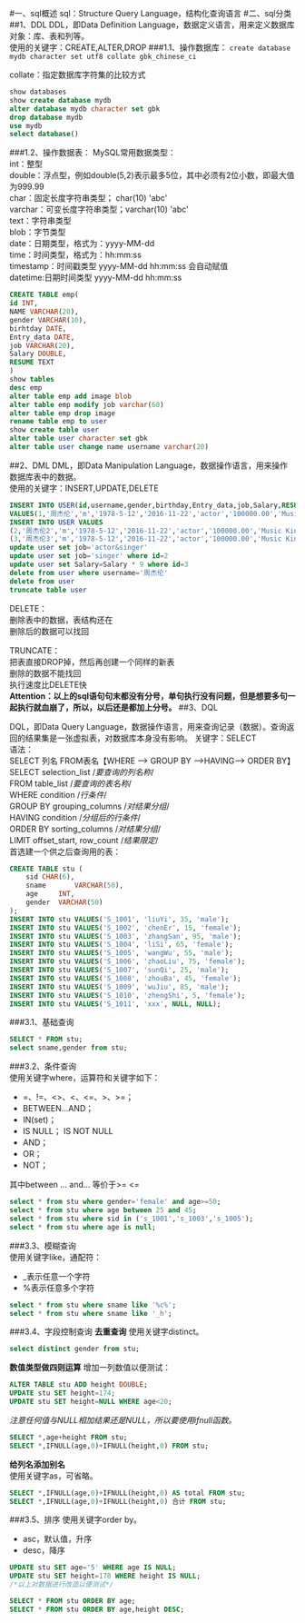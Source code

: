 ﻿#一、sql概述
sql：Structure Query Language，结构化查询语言
#二、sql分类
##1、DDL
DDL，即Data Definition Language，数据定义语言，用来定义数据库对象：库、表和列等。  
使用的关键字：CREATE,ALTER,DROP
###1.1、操作数据库：
`create database mydb character set utf8 collate gbk_chinese_ci `

collate：指定数据库字符集的比较方式
```sql
show databases
show create database mydb
alter database mydb character set gbk
drop database mydb
use mydb
select database()
```
###1.2、操作数据表：
MySQL常用数据类型：  
      int：整型  
      double：浮点型，例如double(5,2)表示最多5位，其中必须有2位小数，即最大值为999.99  
			char：固定长度字符串类型； char(10)  'abc'  
			varchar：可变长度字符串类型；varchar(10) 'abc'  
			text：字符串类型  
			blob：字节类型  
			date：日期类型，格式为：yyyy-MM-dd  
			time：时间类型，格式为：hh:mm:ss  
			timestamp：时间戳类型 yyyy-MM-dd hh:mm:ss  会自动赋值  
			datetime:日期时间类型 yyyy-MM-dd hh:mm:ss  

```sql
CREATE TABLE emp(
id INT,
NAME VARCHAR(20),
gender VARCHAR(10),
birhtday DATE,
Entry_data DATE,
job VARCHAR(20),
Salary DOUBLE,
RESUME TEXT
)
show tables
desc emp
alter table emp add image blob
alter table emp modify job varchar(60)
alter table emp drop image
rename table emp to user
show create table user
alter table user character set gbk
alter table user change name username varchar(20)
```
##2、DML
DML，即Data Manipulation Language，数据操作语言，用来操作数据库表中的数据。  
使用的关键字：INSERT,UPDATE,DELETE
```sql
INSERT INTO USER(id,username,gender,birthday,Entry_data,job,Salary,RESUME) 
VALUES(1,'周杰伦','m','1978-5-12','2016-11-22','actor','100000.00','Music King')
INSERT INTO USER VALUES
(2,'周杰伦2','m','1978-5-12','2016-11-22','actor','100000.00','Music King'),
(3,'周杰伦3','m','1978-5-12','2016-11-22','actor','100000.00','Music King')
update user set job='actor&singer'
update user set job='singer' where id=2
update user set Salary=Salary * 9 where id=3
delete from user where username='周杰伦'
delete from user
truncate table user
```
DELETE：  
    删除表中的数据，表结构还在  
    删除后的数据可以找回  

TRUNCATE：  
    把表直接DROP掉，然后再创建一个同样的新表  
    删除的数据不能找回  
    执行速度比DELETE快  
**Attention：以上的sql语句句末都没有分号，单句执行没有问题，但是想要多句一起执行就血崩了，所以，以后还是都加上分号。**
##3、DQL  

DQL，即Data Query Language，数据操作语言，用来查询记录（数据）。查询返回的结果集是一张虚拟表，对数据库本身没有影响。
关键字：SELECT  
语法：  
SELECT 列名 FROM表名【WHERE --> GROUP BY -->HAVING--> ORDER BY】
SELECT selection_list /*要查询的列名称*/  
FROM table_list /*要查询的表名称*/  
WHERE condition /*行条件*/  
GROUP BY grouping_columns /*对结果分组*/  
HAVING condition /*分组后的行条件*/  
ORDER BY sorting_columns /*对结果分组*/  
LIMIT offset_start, row_count /*结果限定*/  
首选建一个供之后查询用的表：
```sql
CREATE TABLE stu (
	sid	CHAR(6),
	sname		VARCHAR(50),
	age		INT,
	gender	VARCHAR(50)
);
INSERT INTO stu VALUES('S_1001', 'liuYi', 35, 'male');
INSERT INTO stu VALUES('S_1002', 'chenEr', 15, 'female');
INSERT INTO stu VALUES('S_1003', 'zhangSan', 95, 'male');
INSERT INTO stu VALUES('S_1004', 'liSi', 65, 'female');
INSERT INTO stu VALUES('S_1005', 'wangWu', 55, 'male');
INSERT INTO stu VALUES('S_1006', 'zhaoLiu', 75, 'female');
INSERT INTO stu VALUES('S_1007', 'sunQi', 25, 'male');
INSERT INTO stu VALUES('S_1008', 'zhouBa', 45, 'female');
INSERT INTO stu VALUES('S_1009', 'wuJiu', 85, 'male');
INSERT INTO stu VALUES('S_1010', 'zhengShi', 5, 'female');
INSERT INTO stu VALUES('S_1011', 'xxx', NULL, NULL);
```
###3.1、基础查询  
```sql
SELECT * FROM stu;
select sname,gender from stu;
```
###3.2、条件查询  
使用关键字where，运算符和关键字如下：  

 - =、!=、<>、<、<=、>、>=；
 - BETWEEN…AND； 
 - IN(set)；
 - IS NULL； IS NOT NULL
 - AND；
 - 	OR；
 - NOT；    
 
其中between ... and... 等价于>= <=

```sql
select * from stu where gender='female' and age>=50;
select * from stu where age between 25 and 45;
select * from stu where sid in ('s_1001','s_1003','s_1005');
select * from stu where age is null;
```
###3.3、模糊查询  
使用关键字like，通配符：  

 - _表示任意一个字符
 - %表示任意多个字符

```sql
select * from stu where sname like '%c%';
select * from stu where sname like '_h';
```

###3.4、字段控制查询
**去重查询**
使用关键字distinct。

```sql
select distinct gender from stu;
```
**数值类型做四则运算**
增加一列数值以便测试：

```sql
ALTER TABLE stu ADD height DOUBLE;
UPDATE stu SET height=174;
UPDATE stu SET height=NULL WHERE age<20;
```
*注意任何值与NULL相加结果还是NULL，所以要使用ifnull函数。*

```sql
SELECT *,age+height FROM stu;
SELECT *,IFNULL(age,0)+IFNULL(height,0) FROM stu;
```
 **给列名添加别名**  
 使用关键字as，可省略。
 

```sql
SELECT *,IFNULL(age,0)+IFNULL(height,0) AS total FROM stu;
SELECT *,IFNULL(age,0)+IFNULL(height,0) 合计 FROM stu;
```
###3.5、排序
使用关键字order by。

 - asc，默认值，升序
 - desc，降序
 

```sql
UPDATE stu SET age='5' WHERE age IS NULL;
UPDATE stu SET height=178 WHERE height IS NULL;
/*以上对数据进行改造以便测试*/

SELECT * FROM stu ORDER BY age;
SELECT * FROM stu ORDER BY age,height DESC;
```